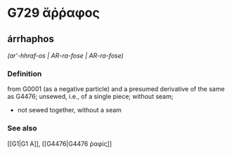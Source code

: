# G729 ἄῤῥαφος

## árrhaphos

_(ar'-hhraf-os | AR-ra-fose | AR-ra-fose)_

### Definition

from G0001 (as a negative particle) and a presumed derivative of the same as G4476; unsewed, i.e., of a single piece; without seam; 

- not sewed together, without a seam

### See also

[[G1|G1 Α]], [[G4476|G4476 ῥαφίς]]
